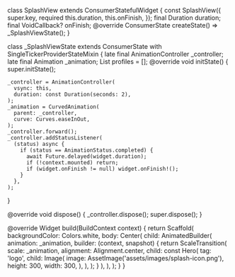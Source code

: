 class SplashView extends ConsumerStatefulWidget {
  const SplashView({
    super.key,
    required this.duration,
    this.onFinish,
  });
  final Duration duration;
  final VoidCallback? onFinish;
  @override
  ConsumerState<SplashView> createState() => _SplashViewState();
}

class _SplashViewState extends ConsumerState<SplashView>
    with SingleTickerProviderStateMixin {
  late final AnimationController _controller;
  late final Animation<double> _animation;
  List<ProfileData> profiles = [];
  @override
  void initState() {
    super.initState();

    _controller = AnimationController(
      vsync: this,
      duration: const Duration(seconds: 2),
    );
    _animation = CurvedAnimation(
      parent: _controller,
      curve: Curves.easeInOut,
    );
    _controller.forward();
    _controller.addStatusListener(
      (status) async {
        if (status == AnimationStatus.completed) {
          await Future.delayed(widget.duration);
          if (!context.mounted) return;
          if (widget.onFinish != null) widget.onFinish!();
        }
      },
    );
  }

  @override
  void dispose() {
    _controller.dispose();
    super.dispose();
  }

  @override
  Widget build(BuildContext context) {
    return Scaffold(
      backgroundColor: Colors.white,
      body: Center(
        child: AnimatedBuilder(
            animation: _animation,
            builder: (context, snapshot) {
              return ScaleTransition(
                scale: _animation,
                alignment: Alignment.center,
                child: const Hero(
                  tag: 'logo',
                  child: Image(
                    image: AssetImage('assets/images/splash-icon.png'),
                    height: 300,
                    width: 300,
                  ),
                ),
              );
            }
        ),
      ),
    );
  }
}
